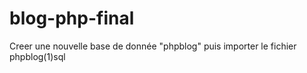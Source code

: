 # blog-php-final

Creer une nouvelle base de donnée "phpblog" puis importer le fichier phpblog(1)sql
